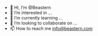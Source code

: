 - 👋 Hi, I’m @Beastern
- 👀 I’m interested in ...
- 🌱 I’m currently learning ...
- 💞️ I’m looking to collaborate on ...
- 📫 How to reach me info@beastern.com

<!---
Beastern/Beastern is a ✨ special ✨ repository because its `README.md` (this file) appears on your GitHub profile.
You can click the Preview link to take a look at your changes.
--->
